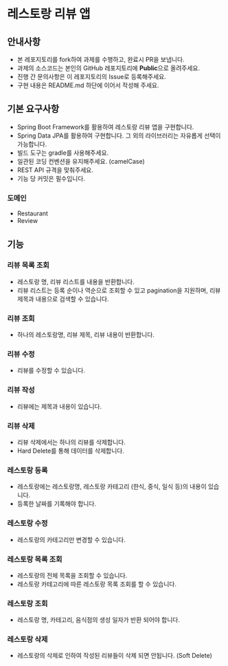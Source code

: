 # 레스토랑 리뷰 앱

## 안내사항

- 본 레포지토리를 fork하여 과제를 수행하고, 완료시 PR을 보냅니다.
- 과제의 소스코드는 본인의 GitHub 레포지토리에 **Public**으로 올려주세요.
- 진행 간 문의사항은 이 레포지토리의 Issue로 등록해주세요.
- 구현 내용은 README.md 하단에 이어서 작성해 주세요.

## 기본 요구사항

- Spring Boot Framework를 활용하여 레스토랑 리뷰 앱을 구현합니다.
- Spring Data JPA를 활용하여 구현합니다. 그 외의 라이브러리는 자유롭게 선택이 가능합니다.
- 빌드 도구는 gradle를 사용해주세요.
- 일관된 코딩 컨벤션을 유지해주세요. (camelCase)
- REST API 규격을 맞춰주세요.
- 기능 당 커밋은 필수입니다.

### 도메인

- Restaurant
- Review

## 기능

### 리뷰 목록 조회

- 레스토랑 명, 리뷰 리스트를 내용을 반환합니다.
- 리뷰 리스트는 등록 순이나 역순으로 조회할 수 있고 pagination을 지원하며, 리뷰 제목과 내용으로 검색할 수 있습니다.

### 리뷰 조회

- 하나의 레스토랑명, 리뷰 제목, 리뷰 내용이 반환합니다.

### 리뷰 수정

- 리뷰를 수정할 수 있습니다.

### 리뷰 작성

- 리뷰에는 제목과 내용이 있습니다.

### 리뷰 삭제

- 리뷰 삭제에서는 하나의 리뷰를 삭제합니다.
- Hard Delete를 통해 데이터를 삭제합니다.

### 레스토랑 등록

- 레스토랑에는 레스토랑명, 레스토랑 카테고리 (한식, 중식, 일식 등)의 내용이 있습니다.
- 등록한 날짜를 기록해야 합니다.

### 레스토랑 수정

- 레스토랑의 카테고리만 변경할 수 있습니다.

### 레스토랑 목록 조회

- 레스토랑의 전체 목록을 조회할 수 있습니다.
- 레스토랑 카테고리에 따른 레스토랑 목록 조회를 할 수 있습니다.

### 레스토랑 조회

- 레스토랑 명, 카테고리, 음식점의 생성 일자가 반환 되어야 합니다.

### 레스토랑 삭제

- 레스토랑의 삭제로 인하여 작성된 리뷰들이 삭제 되면 안됩니다. (Soft Delete)
